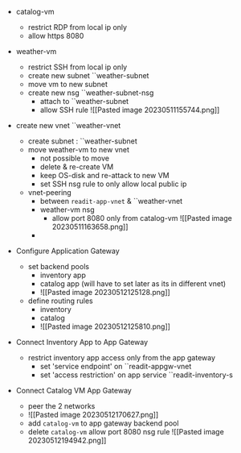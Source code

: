 - catalog-vm
	- restrict RDP from local ip only
	- allow https 8080
- weather-vm
	- restrict SSH from local ip only
	- create new subnet ``weather-subnet
	- move vm to new subnet
	- create new nsg ``weather-subnet-nsg
		- attach to ``weather-subnet
		- allow SSH rule
![[Pasted image 20230511155744.png]]

- create new vnet ``weather-vnet
	- create subnet : ``weather-subnet
	- move weather-vm to new vnet
		- not possible to move
		- delete & re-create VM
		- keep OS-disk and re-attack to new VM
		- set SSH nsg rule to only allow local public ip
	- vnet-peering
		- between ``readit-app-vnet`` &  ``weather-vnet
		- weather-vm nsg
			- allow port 8080 only from catalog-vm
		![[Pasted image 20230511163658.png]]
		- 
 - Configure Application Gateway
	 - set backend pools
		 - inventory app
		 - catalog app (will have to set later as its in different vnet)
		 - ![[Pasted image 20230512125128.png]]
	- define routing rules
		- inventory
		- catalog
		- ![[Pasted image 20230512125810.png]]
- Connect Inventory App to App Gateway
	- restrict inventory app access only from the app gateway
		- set 'service endpoint' on ``readit-appgw-vnet
		- set 'access restriction' on app service ``readit-inventory-s
		
- Connect Catalog VM App Gateway
	- peer the 2 networks
	- ![[Pasted image 20230512170627.png]]
	- add ``catalog-vm`` to app gateway backend pool
	- delete ``catalog-vm`` allow port 8080 nsg rule
![[Pasted image 20230512194942.png]]